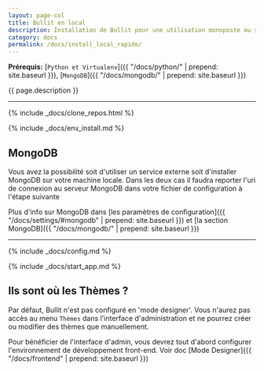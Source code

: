 ```yaml
---
layout: page-col
title: Bullit en local
description: Installation de Bullit pour une utilisation monoposte ou sur votre réseau local.
category: docs
permalink: /docs/install_local_rapide/
---
```


__Prérequis:__ [`Python et Virtualenv`]({{ "/docs/python/" | prepend: site.baseurl }}), [`MongoDB`]({{ "/docs/mongodb/" | prepend: site.baseurl }})

<p class="bg-info-box">
{{ page.description }}
</p>

---

{% include _docs/clone_repos.html %}

{% include _docs/env_install.md %}

## MongoDB

Vous avez la possibilité soit d'utiliser un service externe soit d'installer MongoDB sur votre machine locale. Dans les deux cas il faudra reporter l'uri de connexion au serveur MongoDB dans votre fichier de configuration à l'étape suivante

Plus d'info sur MongoDB dans [les paramètres de configuration]({{ "/docs/settings/#mongodb" | prepend: site.baseurl }}) et [la section MongoDB]({{ "/docs/mongodb/" | prepend: site.baseurl }})

---

{% include _docs/config.md %}

{% include _docs/start_app.md %}

## Ils sont où les Thèmes ?

Par défaut, Bullit n'est pas configuré en 'mode designer'. Vous n'aurez pas accès au menu `Thèmes` dans l'interface d'administration et ne pourrez créer ou modifier des thèmes que manuellement.

Pour bénéficier de l'interface d'admin, vous devrez tout d'abord configurer l'environnement de développement front-end. Voir doc [Mode Designer]({{ "/docs/frontend" | prepend: site.baseurl }})

